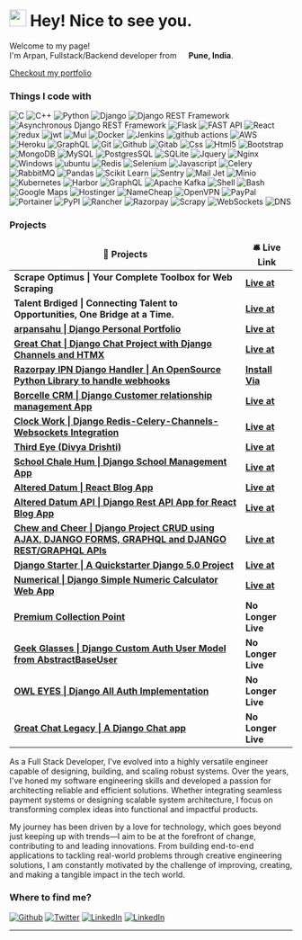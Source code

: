 <h1><img src="https://emojis.slackmojis.com/emojis/images/1531849430/4246/blob-sunglasses.gif?1531849430" width="30"/> Hey! Nice to see you.</h1>


<p>Welcome to my page! </br> I'm Arpan, Fullstack/Backend developer from <img  src="https://flagcdn.com/w20/in.png"
  srcset="https://flagcdn.com/w40/in.png 2x" width="13"/> <b>Pune, India</b>. </p>
  
  <a href="https://www.arpansahu.me" target="_blank"> Checkout my portfolio </a>
<h3>Things I code with</h3>
<p>
  <img alt="C" src="https://img.shields.io/badge/C-00599C?style=for-the-badge&logo=c&logoColor=white" />
  <img alt="C++" src="https://img.shields.io/badge/C%2B%2B-00599C?style=for-the-badge&logo=c%2B%2B&logoColor=white" />
  <img alt="Python" src="https://img.shields.io/badge/python-3670A0?style=for-the-badge&logo=python&logoColor=ffdd54" />
  <img alt="Django" src="https://img.shields.io/badge/Django-092E20?style=for-the-badge&logo=django&logoColor=white" />
  <img alt="Django REST Framework" src="https://img.shields.io/badge/Django%20REST-ff1709?style=for-the-badge&logo=django&logoColor=white&color=ff1709&labelColor=gray" />
  <img alt="Asynchronous Django REST Framework" src="https://img.shields.io/badge/Async%20Django%20REST-00b894?style=for-the-badge&logo=django&logoColor=white&color=00b894&labelColor=gray" />
  <img alt="Flask" src="https://img.shields.io/badge/Flask-000000?style=for-the-badge&logo=flask&logoColor=white" />
  <img alt="FAST API" src="https://img.shields.io/badge/FastAPI-005571?style=for-the-badge&logo=fastapi">
  <img alt="React" src="https://img.shields.io/badge/-React-45b8d8?style=for-the-badge&logo=react&logoColor=white" />
  <img alt="redux" src="https://img.shields.io/badge/-Redux-764ABC?style=for-the-badge&logo=redux&logoColor=white" />
  <img alt="jwt" src="https://img.shields.io/badge/JWT-black?style=for-the-badge&logo=JSON%20web%20tokens"/>
  <img alt="Mui" src="https://img.shields.io/badge/MUI-%230081CB.svg?style=for-the-badge&logo=mui&logoColor=white"/>
  <img alt="Docker" src="https://img.shields.io/badge/-Docker-46a2f1?style=for-the-badge&logo=docker&logoColor=white" />
  <img alt="Jenkins" src="https://img.shields.io/badge/Jenkins-D24939?style=for-the-badge&logo=Jenkins&logoColor=white" />
  <img alt="github actions" src="https://img.shields.io/badge/-Github_Actions-2088FF?style=for-the-badge&logo=github-actions&logoColor=white" />
  <img alt="AWS" src="https://img.shields.io/badge/AWS-%23FF9900.svg?style=for-the-badge&logo=amazon-aws&logoColor=white"/>
  <img alt="Heroku" src="https://img.shields.io/badge/-Heroku-430098?style=for-the-badge&logo=heroku&logoColor=white" />
  <img alt="GraphQL" src="https://img.shields.io/badge/-GraphQL-E10098?style=for-the-badge&logo=graphql&logoColor=white" />
  <img alt="Git" src="https://img.shields.io/badge/-Git-F05032?style=for-the-badge&logo=git&logoColor=white" />
  <img alt="Github" src="https://img.shields.io/badge/GitHub-100000?style=for-the-badge&logo=github&logoColor=white" />
  <img alt="Gitab" src="https://img.shields.io/badge/GitLab-330F63?style=for-the-badge&logo=gitlab&logoColor=white" />
  <img alt="Css" src="https://img.shields.io/badge/CSS-239120?&style=for-the-badge&logo=css3&logoColor=white" />
  <img alt="Html5" src="https://img.shields.io/badge/HTML-239120?style=for-the-badge&logo=html5&logoColor=white" />
  <img alt="Bootstrap" src="https://img.shields.io/badge/bootstrap-%23563D7C.svg?style=for-the-badge&logo=bootstrap&logoColor=white"/>
  <img alt="MongoDB" src="https://img.shields.io/badge/-MongoDB-13aa52?style=for-the-badge&logo=mongodb&logoColor=white" />
  <img alt="MySQL" src="https://img.shields.io/badge/MySQL-00000F?style=for-the-badge&logo=mysql&logoColor=white" />
  <img alt="PostgresSQL" src="https://img.shields.io/badge/PostgreSQL-316192?style=for-the-badge&logo=postgresql&logoColor=white" />
  <img alt="SQLite" src="https://img.shields.io/badge/SQLite-07405E?style=for-the-badge&logo=sqlite&logoColor=white" />
  <img alt="Jquery" src="https://img.shields.io/badge/jQuery-0769AD?style=for-the-badge&logo=jquery&logoColor=white"/>
  <img alt='Nginx' src="https://img.shields.io/badge/nginx-%23009639.svg?style=for-the-badge&logo=nginx&logoColor=white"/>
  <img alt="Windows" src="https://img.shields.io/badge/Windows-0078D6?style=for-the-badge&logo=windows&logoColor=white"/>
  <img alt="ubuntu" src="https://img.shields.io/badge/Ubuntu-E95420?style=for-the-badge&logo=ubuntu&logoColor=white"/>
  <img alt="Redis" src="https://img.shields.io/badge/redis-%23DD0031.svg?style=for-the-badge&logo=redis&logoColor=white"/>
  <img alt="Selenium" src="https://img.shields.io/badge/Selenium-43B02A?style=for-the-badge&logo=Selenium&logoColor=white"/>
  <img alt="Javascript" src="https://img.shields.io/badge/JavaScript-323330?style=for-the-badge&logo=javascript&logoColor=F7DF1E"/>
  <img alt="Celery" src="https://img.shields.io/badge/celery-%2337814A.svg?&style=for-the-badge&logo=celery&logoColor=white"/>
  <img alt="RabbitMQ" src="https://img.shields.io/badge/rabbitmq-%23FF6600.svg?&style=for-the-badge&logo=rabbitmq&logoColor=white"/>
  <img alt="Pandas" src="https://img.shields.io/badge/pandas-%23150458.svg?style=for-the-badge&logo=pandas&logoColor=white"/>
  <img alt="Scikit Learn" src="https://img.shields.io/badge/scikit--learn-%23F7931E.svg?style=for-the-badge&logo=scikit-learn&logoColor=white"/>
  <img alt="Sentry" src="https://img.shields.io/badge/Sentry-362D59?logo=sentry&logoColor=fff&style=for-the-badge"/>
  <img alt="Mail Jet" src="https://img.shields.io/badge/MAILJET-9933CC?style=for-the-badge&logo=minutemailer&logoColor=white"/>
  <img alt="Minio" src="https://img.shields.io/badge/MINIO-TEXT?style=for-the-badge&logo=minio&logoColor=white&color=%23C72E49"/>
  <img alt="Kubernetes" src="https://img.shields.io/badge/kubernetes-326ce5.svg?&style=for-the-badge&logo=kubernetes&logoColor=white"/>
  <img alt="Harbor" src="https://img.shields.io/badge/HARBOR-TEXT?style=for-the-badge&logo=harbor&logoColor=white&color=blue"/>
  <!-- Missing Badges -->
  <img alt="GraphQL" src="https://img.shields.io/badge/-GraphQL-E10098?style=for-the-badge&logo=graphql&logoColor=white" />
  <img alt="Apache Kafka" src="https://img.shields.io/badge/Apache%20Kafka-231F20?style=for-the-badge&logo=apache-kafka&logoColor=white" />
  <img alt="Shell" src="https://img.shields.io/badge/Shell_Scripting-FFD700?style=for-the-badge&logo=gnu-bash&logoColor=black" />
  <img alt="Bash" src="https://img.shields.io/badge/Bash-4EAA25?style=for-the-badge&logo=gnu-bash&logoColor=white" />
  <img alt="Google Maps" src="https://img.shields.io/badge/Google%20Maps-4285F4?style=for-the-badge&logo=google-maps&logoColor=white" />
  <img alt="Hostinger" src="https://img.shields.io/badge/Hostinger-8D67A4?style=for-the-badge&logo=hostinger&logoColor=white" />
  <img alt="NameCheap" src="https://img.shields.io/badge/Namecheap-DE3723?style=for-the-badge&logo=namecheap&logoColor=white" />
  <img alt="OpenVPN" src="https://img.shields.io/badge/OpenVPN-EA7E20?style=for-the-badge&logo=openvpn&logoColor=white" />
  <img alt="PayPal" src="https://img.shields.io/badge/PayPal-003087?style=for-the-badge&logo=paypal&logoColor=white" />
  <img alt="Portainer" src="https://img.shields.io/badge/Portainer-13BEF9?style=for-the-badge&logo=portainer&logoColor=white" />
  <img alt="PyPI" src="https://img.shields.io/badge/PyPI-3775A9?style=for-the-badge&logo=pypi&logoColor=white" />
  <img alt="Rancher" src="https://img.shields.io/badge/Rancher-0075A8?style=for-the-badge&logo=rancher&logoColor=white" />
  <img alt="Razorpay" src="https://img.shields.io/badge/Razorpay-4CAF50?style=for-the-badge&logo=razorpay&logoColor=white" />
  <img alt="Scrapy" src="https://img.shields.io/badge/Scrapy-1E5A61?style=for-the-badge&logo=scrapy&logoColor=white" />
  <img alt="WebSockets" src="https://img.shields.io/badge/WebSockets-010101?style=for-the-badge&logo=websocket&logoColor=white" />
  <img alt="DNS" src="https://img.shields.io/badge/DNS-0052CC?style=for-the-badge&logo=dns&logoColor=white" />
</p>
<h3>Projects</h3>
<table>
  <thead align="center">
    <tr border: none;>
      <td><b>🎁 Projects</b></td>
      <td><b>🛎 Live Link</b></td>
    </tr>
  </thead>
  <tbody>
    <tr>
      <td><b>Scrape Optimus | Your Complete Toolbox for Web Scraping </b></a></td>
      <td><a href="https://scrapeoptimus.com/"><b>Live at</b></a></td>
    </tr>
    <tr>
      <td><b>Talent Brdiged | Connecting Talent to Opportunities, One Bridge at a Time. </b></a>
      <td><a href="https://talentbridged.com/"><b> Live at</b></a></td>
    </tr>
    <tr>
      <td><a href="https://github.com/arpansahu/arpansahu_dot_me"><b>arpansahu | Django Personal Portfolio </b></a></td>
      <td><a href="https://www.arpansahu.me/"><b>Live at</b></a></td>
    </tr>
    <tr>
      <td><a href="https://github.com/arpansahu/great_chat"><b>Great Chat | Django Chat Project with Django Channels and HTMX</b></a></td>
      <td><a href="http://great-chat.arpansahu.me/"><b>Live at</b></a></td>
    </tr>
    <tr>
      <td><a href="https://github.com/arpansahu/razorpay-ipn-django-handler"><b>Razorpay IPN Django Handler | An OpenSource Python Library to handle webhooks </b></a></td>
      <td><a href="[https://www.arpansahu.me/](https://pypi.org/project/razorpay-ipn-django-handler/)"><b>Install Via</b></a></td>
    </tr>
    <tr>
      <td><a href="https://github.com/arpansahu/borcelle_crm"><b>Borcelle CRM | Django Customer relationship management App </b></a></td>
      <td><a href="https://borcelle-crm.arpansahu.me/"><b>Live at</b></a></td>
    </tr>
    <tr>
      <td><a href="https://github.com/arpansahu/clock_work"><b>Clock Work | Django Redis-Celery-Channels-Websockets Integration</b></a></td>
      <td><a href="https://clock-work.arpansahu.me/"><b>Live at</b></a></td>
    </tr>
    <tr>
      <td><a href="https://github.com/arpansahu/third_eye"><b>Third Eye (Divya Drishti)</b></a></td>
      <td><a href="https://third-eye.arpansahu.me/"><b>Live at</b></a></td>
    </tr>
    <tr>
      <td><a href="https://github.com/arpansahu/school_chale_hum"><b>School Chale Hum | Django School Management App</b></a></td>
      <td><a href="https://school-chale-hum.arpansahu.me/"><b>Live at</b></a></td>
    </tr>
    <tr>
      <td><a href="https://github.com/arpansahu/altered_datum"><b>Altered Datum | React Blog App</b></a></td>
      <td><a href="https://altered-datum.arpansahu.me/"><b>Live at</b></a></td>
    </tr>
    <tr>
      <td><a href="https://github.com/arpansahu/altered_datum_api"><b>Altered Datum API | Django Rest API App for React Blog App</b></a></td>
      <td><a href="https://altered-datum-api.arpansahu.me/"><b>Live at</b></a></td>
    </tr>
    <tr>
      <td><a href="https://github.com/arpansahu/chew_and_cheer"><b>Chew and Cheer | Django Project CRUD using AJAX, DJANGO FORMS, GRAPHQL and DJANGO REST/GRAPHQL APIs </b></a></td>
      <td><a href="https://chew-and-cheer.arpansahu.me/"><b>Live at</b></a></td>
    </tr>
    <tr>
      <td><a href="https://github.com/arpansahu/django_starter"><b>Django Starter | A Quickstarter Django 5.0 Project</b></a></td>
      <td><a href="https://django-starter.arpansahu.me/"><b>Live at</b></a></td>
    </tr>
    <tr>
      <td><a href="https://github.com/arpansahu/numerical"><b>Numerical | Django Simple Numeric Calculator Web App</b></a></td>
      <td><a href="https://numerical.arpansahu.me/"><b>Live at</b></a></td>
    </tr>
    <tr>
      <td><a href="https://github.com/arpansahu/premium_collection_point"><b>Premium Collection Point</b></a></td>
      <td><b>No Longer Live</b></a></td>
    </tr>
    <tr>
      <td><a href="https://github.com/arpansahu/geek_glasses"><b>Geek Glasses | Django Custom Auth User Model from AbstractBaseUser</b></a></td>
      <td><b>No Longer Live</b></a></td>
    </tr>
     <tr>
      <td><a href="https://github.com/arpansahu/owl_eyes"><b>OWL EYES | Django All Auth Implementation</b></a></td>
      <td><b>No Longer Live</b></a></td>
    </tr>
    <tr>
      <td><a href="https://github.com/arpansahu/great_chat_legacy"><b>Great Chat Legacy | A Django Chat app </b></a></td>
      <td><b>No Longer Live</b></a></td>
    </tr>
  </tbody>
</table>

<p>
As a Full Stack Developer, I’ve evolved into a highly versatile engineer capable of designing, building, and scaling robust systems. Over the years, I've honed my software engineering skills and developed a passion for architecting reliable and efficient solutions. Whether integrating seamless payment systems or designing scalable system architecture, I focus on transforming complex ideas into functional and impactful products.
</p>
<p>
My journey has been driven by a love for technology, which goes beyond just keeping up with trends—I aim to be at the forefront of change, contributing to and leading innovations. From building end-to-end applications to tackling real-world problems through creative engineering solutions, I am constantly motivated by the challenge of improving, creating, and making a tangible impact in the tech world.
</p>

<h3>Where to find me?</h3>
<p><a href="https://github.com/arpansahu" target="_blank"><img alt="Github" src="https://img.shields.io/badge/GitHub-%2312100E.svg?&style=for-the-badge&logo=Github&logoColor=white" /></a> <a href="https://twitter.com/arpansahu_" target="_blank"><img alt="Twitter" src="https://img.shields.io/badge/twitter-%231DA1F2.svg?&style=for-the-badge&logo=twitter&logoColor=white" /></a> <a href="https://www.linkedin.com/in/arpansahu" target="_blank"><img alt="LinkedIn" src="https://img.shields.io/badge/linkedin-%230077B5.svg?&style=for-the-badge&logo=linkedin&logoColor=white" /></a>
<a href= "mailto:arpansahu@zohomail.in"><img alt="LinkedIn" src="https://img.shields.io/badge/Gmail-D14836?style=for-the-badge&logo=gmail&logoColor=white" /></a>

</p>

------------
